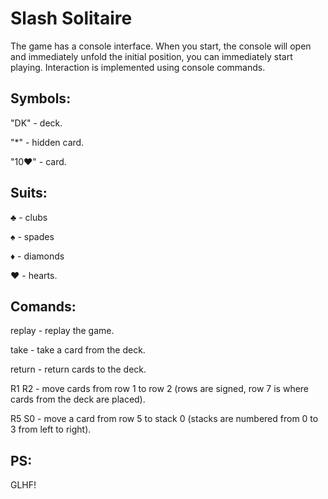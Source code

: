 <h1>Slash Solitaire</h1>

The game has a console interface. When you start, the console will open and immediately unfold the initial position, you can immediately start playing. Interaction is implemented using console commands.

<h2>Symbols:</h2>

"DK" - deck.

"*" - hidden card.

"10♥" - card.

<h2>Suits:</h2>

♣ - clubs

♠ - spades

♦ - diamonds

♥ - hearts.

<h2>Comands:</h2>

replay - replay the game.

take - take a card from the deck.

return - return cards to the deck.

R1 R2 - move cards from row 1 to row 2 (rows are signed, row 7 is where cards from the deck are placed).

R5 S0 - move a card from row 5 to stack 0 (stacks are numbered from 0 to 3 from left to right).


<h2>PS:</h2>
GLHF!
